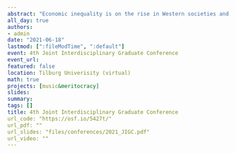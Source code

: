 ```yaml
---
abstract: "Economic inequality is on the rise in Western societies and ‘meritocracy’ remains a widespread narrative used to justify it. An emerging literature has documented the impact of meritocratic narratives in media, mostly focusing on newspapers. In this paper, we study music as a potential source of cultural frames about economic inequality. We construct an original dataset combining user data from Spotify with lyrics from Genius to inductively explore whether popular music features themes of economic inequality. In order to do so, we employ unsupervised computational text analysis to classify the content of the 3,660 most popular songs across 23 European countries. Informed by Lizardo’s enculturation framework, we study popular music lyrics through the lens of public culture and explore its links with individual beliefs about inequality as a reflection of private culture. We find that, in more unequal societies, songs that frame inequalities as a structural issue (songs about “Struggle” or omnipresent “Risks”) are more popular than those adopting a meritocratic frame (songs we describe as “Bragging Rights” or those telling a “Rags to Riches” tale). Moreover, we find that the presence in public culture of a certain frame is associated with the expression of frame-consistent individual beliefs about inequality (private culture). We conclude by offering reflections on the promise of automatic text classification for the study of music lyrics, the theorized role of popular music in the study of culture, and by proposing venues for future research."
all_day: true
authors:
- admin
date: "2021-06-18"
lastmod: [":fileModTime", ":default"]
event: 4th Joint Interdisciplinary Graduate Conference
event_url: 
featured: false
location: Tilburg Univerisity (virtual)
math: true
projects: [music&meritocracy]
slides:
summary:
tags: []
title: 4th Joint Interdisciplinary Graduate Conference
url_code: "https://osf.io/5427t/"
url_pdf: ""
url_slides: "files/conferences/2021_JIGC.pdf"
url_video: ""
---
```


